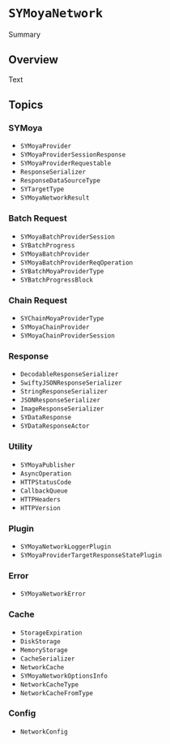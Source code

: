 # ``SYMoyaNetwork``

<!--@START_MENU_TOKEN@-->Summary<!--@END_MENU_TOKEN@-->

## Overview

<!--@START_MENU_TOKEN@-->Text<!--@END_MENU_TOKEN@-->

## Topics

### SYMoya
- ``SYMoyaProvider``
- ``SYMoyaProviderSessionResponse``
- ``SYMoyaProviderRequestable``
- ``ResponseSerializer``
- ``ResponseDataSourceType``
- ``SYTargetType``
- ``SYMoyaNetworkResult``

### Batch Request
- ``SYMoyaBatchProviderSession``
- ``SYBatchProgress``
- ``SYMoyaBatchProvider``
- ``SYMoyaBatchProviderReqOperation``
- ``SYBatchMoyaProviderType``
- ``SYBatchProgressBlock``

### Chain Request
- ``SYChainMoyaProviderType``
- ``SYMoyaChainProvider``
- ``SYMoyaChainProviderSession``

### Response 
- ``DecodableResponseSerializer``
- ``SwiftyJSONResponseSerializer``
- ``StringResponseSerializer``
- ``JSONResponseSerializer``
- ``ImageResponseSerializer``
- ``SYDataResponse``
- ``SYDataResponseActor``

### Utility
- ``SYMoyaPublisher``
- ``AsyncOperation``
- ``HTTPStatusCode``
- ``CallbackQueue``
- ``HTTPHeaders``
- ``HTTPVersion``

### Plugin
- ``SYMoyaNetworkLoggerPlugin``
- ``SYMoyaProviderTargetResponseStatePlugin``

### Error
- ``SYMoyaNetworkError``

### Cache
- ``StorageExpiration``
- ``DiskStorage``
- ``MemoryStorage``
- ``CacheSerializer``
- ``NetworkCache``
- ``SYMoyaNetworkOptionsInfo``
- ``NetworkCacheType``
- ``NetworkCacheFromType``

### Config
- ``NetworkConfig``
